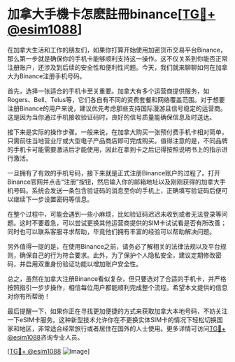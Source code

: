 # 加拿大手機卡怎麽註冊binance[[TG💪+ @esim1088](https://t.me/s/esim1088)]

在加拿大生活和工作的朋友们，如果你打算开始使用加密货币交易平台Binance，那么第一步就是确保你的手机卡能够顺利支持这一操作。这不仅关系到你能否正常注册账户，还涉及到后续的安全性和便利性问题。今天，我们就来聊聊如何在加拿大为Binance注册手机号码。

首先，选择一张适合的手机卡至关重要。加拿大有多个运营商提供服务，如Rogers、Bell、Telus等，它们各自有不同的资费套餐和网络覆盖范围。对于想要注册Binance的用户来说，建议优先考虑那些支持国际漫游且信号稳定的运营商。这是因为当你通过手机接收验证码时，良好的信号质量能确保信息及时送达。

接下来是实际的操作步骤。一般来说，在加拿大购买一张预付费手机卡相对简单，只需前往当地营业厅或大型电子产品商店即可完成购买。值得注意的是，不同品牌的手机卡可能需要激活后才能使用，因此在拿到卡之后记得按照说明书上的指示进行激活。

一旦拥有了有效的手机号码，接下来就是正式注册Binance账户的过程了。打开Binance官网并点击“注册”按钮，然后输入你的邮箱地址以及刚刚获得的加拿大手机号码。系统会发送一条包含验证码的消息至你的手机上，正确填写验证码后便可以继续下一步设置密码等信息。

在整个过程中，可能会遇到一些小麻烦，比如验证码迟迟未收到或者无法登录等问题。这时不要着急，可以尝试更换其他运营商提供的SIM卡试试看是否有所改善；同时也可以联系客服寻求帮助，毕竟他们拥有丰富的经验可以帮助解决问题。

另外值得一提的是，在使用Binance之前，请务必了解相关的法律法规以及平台规则，确保自己的行为符合要求。此外，为了保护个人隐私安全，建议定期修改密码，并启用双重身份验证功能以增加账户安全性。

总之，虽然在加拿大注册Binance看似复杂，但只要选对了合适的手机卡，并严格按照指引一步步操作，相信每位用户都能顺利完成整个流程。希望本文提供的信息对你有所帮助！

最后提醒一下，如果你正在寻找更加便捷的方式来获取加拿大本地号码，不妨关注一下eSIM卡服务。这种新型技术允许你在不更换实体SIM卡的情况下轻松切换国家和地区，非常适合经常旅行或者居住在国外的人士使用。更多详情可访问[TG💪+ @esim1088](https://t.me/s/esim1088)咨询专业人员。

[[TG💪+ @esim1088](https://t.me/s/esim1088) ![Image](https://i.postimg.cc/4NQfJmqS/Snipaste-2025-05-13-00-14-12.png)]